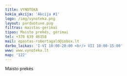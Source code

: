 ```yaml
---
title: VYNOTEKA
kokia_akcija: 'Akcija #1'
logo: /img/vynoteka.png
layout: parduotuve.pug
filtras: maistas-gerimai
tipas: Maisto prekės, gėrimai
tel: +370 639 46358
mail: epastas-robertagald@inbox.lt
darbo_laikas: 'I-VI 10:00-20:00 <br/> VII 10:00-15:00'
www: www.vynoteka.lt
map: '122'
---
```

Maisto prekės